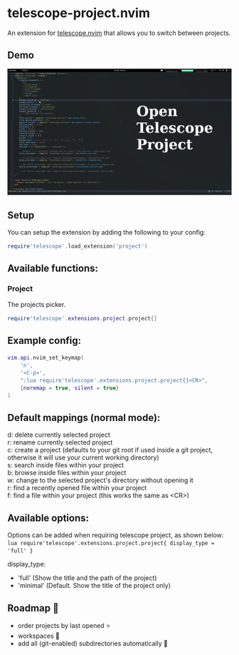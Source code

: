# telescope-project.nvim

An extension for [telescope.nvim](https://github.com/nvim-telescope/telescope.nvim) 
that allows you to switch between projects.

## Demo

![Demo](./demo.gif)

## Setup

You can setup the extension by adding the following to your config:

```lua
require'telescope'.load_extension('project')
```

## Available functions:

### Project

The projects picker.

```lua
require'telescope'.extensions.project.project{}
```

## Example config: 

```lua
vim.api.nvim_set_keymap(
	'n',
	'<C-p>',
	":lua require'telescope'.extensions.project.project{}<CR>",
	{noremap = true, silent = true}
)
```

## Default mappings (normal mode):

d: delete currently selected project  
r: rename currently selected project  
c: create a project (defaults to your git root if used inside a git project, 
otherwise it will use your current working directory)  
s: search inside files within your project  
b: browse inside files within your project  
w: change to the selected project's directory without opening it  
r: find a recently opened file within your project  
f: find a file within your project (this works the same as \<CR\>)

## Available options:

Options can be added when requiring telescope project, as shown below:  
```lua require'telescope'.extensions.project.project{ display_type = 'full' }```

display_type:  

- 'full' (Show the title and the path of the project)  
-	'minimal' (Default. Show the title of the project only)  

## Roadmap :blue_car:

- order projects by last opened :star:
- workspaces :construction:
- add all (git-enabled) subdirectories automatically :construction:
